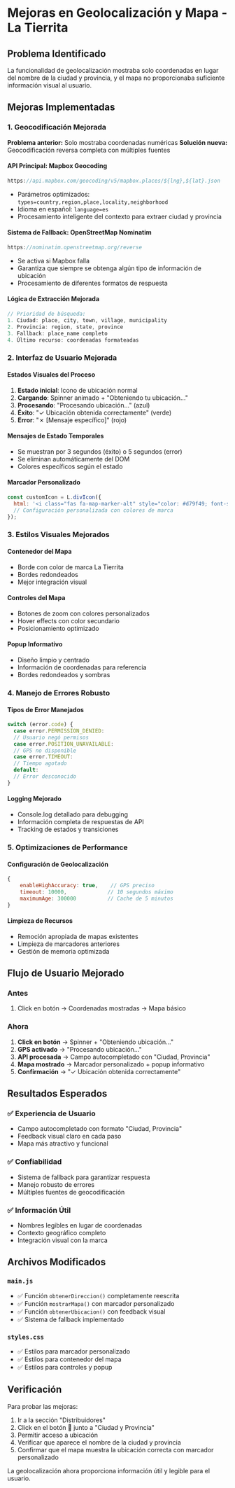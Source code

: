 # Mejoras en Geolocalización y Mapa - La Tierrita

## Problema Identificado

La funcionalidad de geolocalización mostraba solo coordenadas en lugar del nombre de la ciudad y provincia, y el mapa no proporcionaba suficiente información visual al usuario.

## Mejoras Implementadas

### 1. Geocodificación Mejorada

**Problema anterior:** Solo mostraba coordenadas numéricas
**Solución nueva:** Geocodificación reversa completa con múltiples fuentes

#### **API Principal: Mapbox Geocoding**

```javascript
https://api.mapbox.com/geocoding/v5/mapbox.places/${lng},${lat}.json
```

- Parámetros optimizados: `types=country,region,place,locality,neighborhood`
- Idioma en español: `language=es`
- Procesamiento inteligente del contexto para extraer ciudad y provincia

#### **Sistema de Fallback: OpenStreetMap Nominatim**

```javascript
https://nominatim.openstreetmap.org/reverse
```

- Se activa si Mapbox falla
- Garantiza que siempre se obtenga algún tipo de información de ubicación
- Procesamiento de diferentes formatos de respuesta

#### **Lógica de Extracción Mejorada**

```javascript
// Prioridad de búsqueda:
1. Ciudad: place, city, town, village, municipality
2. Provincia: region, state, province
3. Fallback: place_name completo
4. Último recurso: coordenadas formateadas
```

### 2. Interfaz de Usuario Mejorada

#### **Estados Visuales del Proceso**

1. **Estado inicial**: Icono de ubicación normal
2. **Cargando**: Spinner animado + "Obteniendo tu ubicación..."
3. **Procesando**: "Procesando ubicación..." (azul)
4. **Éxito**: "✓ Ubicación obtenida correctamente" (verde)
5. **Error**: "✗ [Mensaje específico]" (rojo)

#### **Mensajes de Estado Temporales**

- Se muestran por 3 segundos (éxito) o 5 segundos (error)
- Se eliminan automáticamente del DOM
- Colores específicos según el estado

#### **Marcador Personalizado**

```javascript
const customIcon = L.divIcon({
  html: '<i class="fas fa-map-marker-alt" style="color: #d79f49; font-size: 24px;"></i>',
  // Configuración personalizada con colores de marca
});
```

### 3. Estilos Visuales Mejorados

#### **Contenedor del Mapa**

- Borde con color de marca La Tierrita
- Bordes redondeados
- Mejor integración visual

#### **Controles del Mapa**

- Botones de zoom con colores personalizados
- Hover effects con color secundario
- Posicionamiento optimizado

#### **Popup Informativo**

- Diseño limpio y centrado
- Información de coordenadas para referencia
- Bordes redondeados y sombras

### 4. Manejo de Errores Robusto

#### **Tipos de Error Manejados**

```javascript
switch (error.code) {
  case error.PERMISSION_DENIED:
  // Usuario negó permisos
  case error.POSITION_UNAVAILABLE:
  // GPS no disponible
  case error.TIMEOUT:
  // Tiempo agotado
  default:
  // Error desconocido
}
```

#### **Logging Mejorado**

- Console.log detallado para debugging
- Información completa de respuestas de API
- Tracking de estados y transiciones

### 5. Optimizaciones de Performance

#### **Configuración de Geolocalización**

```javascript
{
    enableHighAccuracy: true,    // GPS preciso
    timeout: 10000,             // 10 segundos máximo
    maximumAge: 300000          // Cache de 5 minutos
}
```

#### **Limpieza de Recursos**

- Remoción apropiada de mapas existentes
- Limpieza de marcadores anteriores
- Gestión de memoria optimizada

## Flujo de Usuario Mejorado

### Antes

1. Click en botón → Coordenadas mostradas → Mapa básico

### Ahora

1. **Click en botón** → Spinner + "Obteniendo ubicación..."
2. **GPS activado** → "Procesando ubicación..."
3. **API procesada** → Campo autocompletado con "Ciudad, Provincia"
4. **Mapa mostrado** → Marcador personalizado + popup informativo
5. **Confirmación** → "✓ Ubicación obtenida correctamente"

## Resultados Esperados

### ✅ **Experiencia de Usuario**

- Campo autocompletado con formato "Ciudad, Provincia"
- Feedback visual claro en cada paso
- Mapa más atractivo y funcional

### ✅ **Confiabilidad**

- Sistema de fallback para garantizar respuesta
- Manejo robusto de errores
- Múltiples fuentes de geocodificación

### ✅ **Información Útil**

- Nombres legibles en lugar de coordenadas
- Contexto geográfico completo
- Integración visual con la marca

## Archivos Modificados

### `main.js`

- ✅ Función `obtenerDireccion()` completamente reescrita
- ✅ Función `mostrarMapa()` con marcador personalizado
- ✅ Función `obtenerUbicacion()` con feedback visual
- ✅ Sistema de fallback implementado

### `styles.css`

- ✅ Estilos para marcador personalizado
- ✅ Estilos para contenedor del mapa
- ✅ Estilos para controles y popup

## Verificación

Para probar las mejoras:

1. Ir a la sección "Distribuidores"
2. Click en el botón 📍 junto a "Ciudad y Provincia"
3. Permitir acceso a ubicación
4. Verificar que aparece el nombre de la ciudad y provincia
5. Confirmar que el mapa muestra la ubicación correcta con marcador personalizado

La geolocalización ahora proporciona información útil y legible para el usuario.
